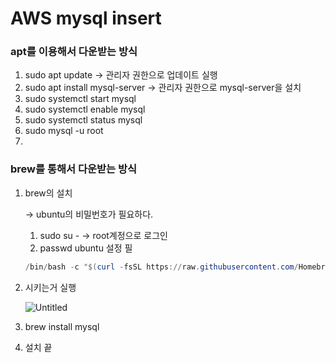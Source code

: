 # AWS mysql insert

### apt를 이용해서 다운받는 방식

1. sudo apt update → 관리자 권한으로 업데이트 실행
2. sudo apt install mysql-server → 관리자 권한으로 mysql-server을 설치
3. sudo systemctl start mysql
4. sudo systemctl enable mysql
5. sudo systemctl status mysql
6. sudo mysql -u root
7. 

### brew를 통해서 다운받는 방식

1. brew의 설치
    
    → ubuntu의 비밀번호가 필요하다. 
    
    1. sudo su - → root계정으로 로그인
    2. passwd ubuntu 설정 필
    
    ```powershell
    /bin/bash -c "$(curl -fsSL https://raw.githubusercontent.com/Homebrew/install/HEAD/install.sh)"
    ```
    
2. 시키는거 실행
    
    ![Untitled](AWS%20mysql%20insert%20c1cadbcbb06e48b2ab846d915857e270/Untitled.png)
    
3. brew install mysql
4. 설치 끝